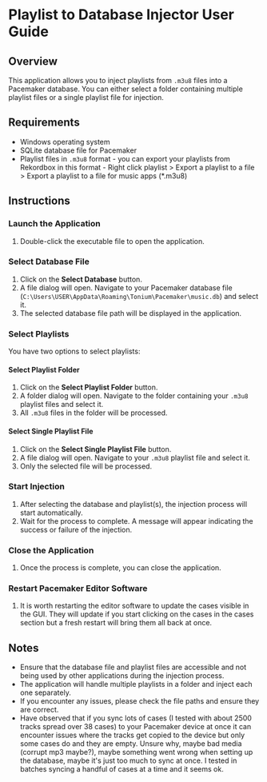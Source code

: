 # Playlist to Database Injector User Guide

## Overview
This application allows you to inject playlists from `.m3u8` files into a Pacemaker database. You can either select a folder containing multiple playlist files or a single playlist file for injection.

## Requirements
- Windows operating system
- SQLite database file for Pacemaker
- Playlist files in `.m3u8` format - you can export your playlists from Rekordbox in this format - Right click playlist > Export a playlist to a file > Export a playlist to a file for music apps (*.m3u8)

## Instructions

### Launch the Application
1. Double-click the executable file to open the application.

### Select Database File
1. Click on the **Select Database** button.
2. A file dialog will open. Navigate to your Pacemaker database file (`C:\Users\USER\AppData\Roaming\Tonium\Pacemaker\music.db`) and select it.
3. The selected database file path will be displayed in the application.

### Select Playlists
You have two options to select playlists:

#### Select Playlist Folder
1. Click on the **Select Playlist Folder** button.
2. A folder dialog will open. Navigate to the folder containing your `.m3u8` playlist files and select it.
3. All `.m3u8` files in the folder will be processed.

#### Select Single Playlist File
1. Click on the **Select Single Playlist File** button.
2. A file dialog will open. Navigate to your `.m3u8` playlist file and select it.
3. Only the selected file will be processed.

### Start Injection
1. After selecting the database and playlist(s), the injection process will start automatically.
2. Wait for the process to complete. A message will appear indicating the success or failure of the injection.

### Close the Application
1. Once the process is complete, you can close the application.

### Restart Pacemaker Editor Software
1. It is worth restarting the editor software to update the cases visible in the GUI. They will update if you start clicking on the cases in the cases section but a fresh restart will bring them all back at once.


## Notes
- Ensure that the database file and playlist files are accessible and not being used by other applications during the injection process.
- The application will handle multiple playlists in a folder and inject each one separately.
- If you encounter any issues, please check the file paths and ensure they are correct.
- Have observed that if you sync lots of cases (I tested with about 2500 tracks spread over 38 cases) to your Pacemaker device at once it can encounter issues where the tracks get copied to the device but only some cases do and they are empty. Unsure why, maybe bad media (corrupt mp3 maybe?), maybe something went wrong when setting up the database, maybe it's just too much to sync at once. I tested in batches syncing a handful of cases at a time and it seems ok.
